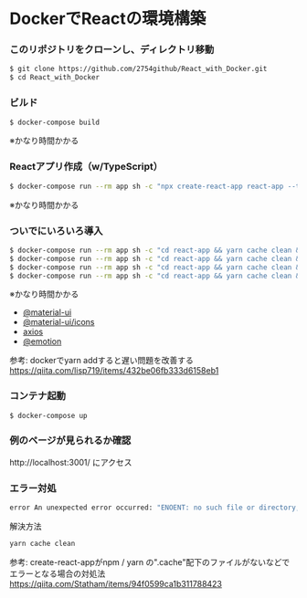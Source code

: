 # DockerでReactの環境構築

### このリポジトリをクローンし、ディレクトリ移動
```bash
$ git clone https://github.com/2754github/React_with_Docker.git
$ cd React_with_Docker
```

### ビルド
```bash
$ docker-compose build
```
※かなり時間かかる

### Reactアプリ作成（w/TypeScript）
```bash
$ docker-compose run --rm app sh -c "npx create-react-app react-app --template typescript"
```
※かなり時間かかる

### ついでにいろいろ導入
```bash
$ docker-compose run --rm app sh -c "cd react-app && yarn cache clean && yarn add @material-ui/core"
$ docker-compose run --rm app sh -c "cd react-app && yarn cache clean && yarn add @material-ui/icons"
$ docker-compose run --rm app sh -c "cd react-app && yarn cache clean && yarn add axios"
$ docker-compose run --rm app sh -c "cd react-app && yarn cache clean && yarn add @emotion/core @emotion/styled"
```
※かなり時間かかる  

- [@material-ui](https://material-ui.com/)
- [@material-ui/icons](https://material-ui.com/components/material-icons/)
- [axios](https://github.com/axios/axios)
- [@emotion](https://emotion.sh/docs/install)

参考: dockerでyarn addすると遅い問題を改善する  
https://qiita.com/lisp719/items/432be06fb333d6158eb1

### コンテナ起動
```bash
$ docker-compose up
```

### 例のページが見られるか確認
http://localhost:3001/ にアクセス

### エラー対処
```bash
error An unexpected error occurred: "ENOENT: no such file or directory, lstat '/usr/src/app/react-app/node_modules/rxjs/fetch/'".
```
解決方法

```bash
yarn cache clean
```
参考: create-react-appがnpm / yarn の".cache"配下のファイルがないなどでエラーとなる場合の対処法  
https://qiita.com/Statham/items/94f0599ca1b311788423
